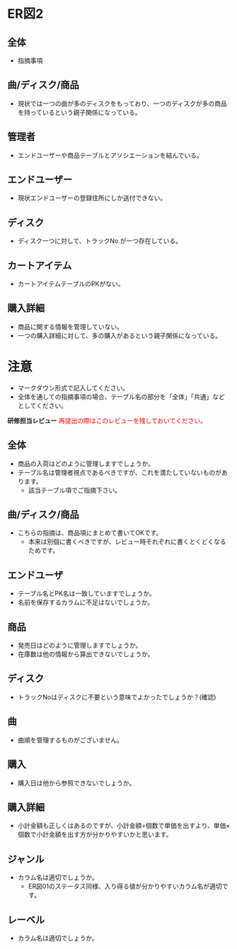 # ER図2
## 全体
- 指摘事項

## 曲/ディスク/商品
- 現状では一つの曲が多のディスクをもっており、一つのディスクが多の商品を持っているという親子関係になっている。

## 管理者
- エンドユーザーや商品テーブルとアソシエーションを結んでいる。

## エンドユーザー
- 現状エンドユーザーの登録住所にしか送付できない。

## ディスク
- ディスク一つに対して、トラックNo.が一つ存在している。

## カートアイテム
- カートアイテムテーブルのPKがない。

## 購入詳細
- 商品に関する情報を管理していない。
- 一つの購入詳細に対して、多の購入があるという親子関係になっている。




# 注意
* マークダウン形式で記入してください。
* 全体を通しての指摘事項の場合、テーブル名の部分を「全体」「共通」などとしてください。


**研修担当レビュー**
<font color="Red">再提出の際はこのレビューを残しておいてください。</font>

## 全体
- 商品の入荷はどのように管理しますでしょうか。
- テーブル名は管理者視点であるべきですが、これを満たしていないものがあります。
  - 該当テーブル項でご指摘下さい。

## 曲/ディスク/商品
- こちらの指摘は、商品項にまとめて書いてOKです。
  - 本来は別個に書くべきですが、レビュー時それぞれに書くとくどくなるためです。

## エンドユーザ
- テーブル名とPK名は一致していますでしょうか。
- 名前を保存するカラムに不足はないでしょうか。

## 商品
- 発売日はどのように管理しますでしょうか。
- 在庫数は他の情報から算出できないでしょうか。

## ディスク
- トラックNoはディスクに不要という意味でよかったでしょうか？(確認)

## 曲
- 曲順を管理するものがございません。

## 購入
- 購入日は他から参照できないでしょうか。

## 購入詳細
- 小計金額も正しくはあるのですが、小計金額÷個数で単価を出すより、単価×個数で小計金額を出す方が分かりやすいかと思います。

## ジャンル
- カラム名は適切でしょうか。
  - ER図01のステータス同様、入り得る値が分かりやすいカラム名が適切です。

## レーベル
- カラム名は適切でしょうか。
